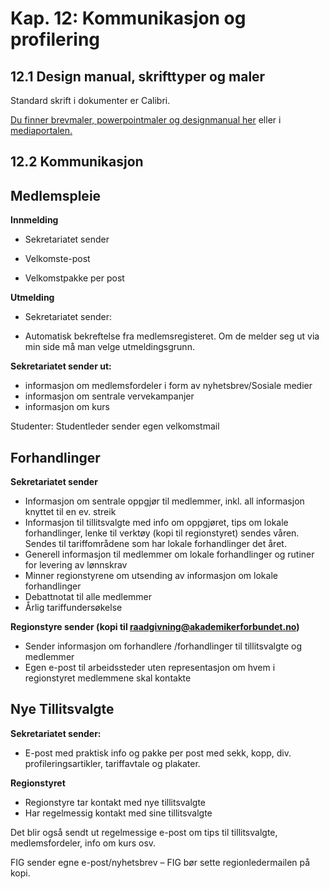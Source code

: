 # Kap. 12: Kommunikasjon og profilering


## 12.1 Design manual, skrifttyper og maler

Standard skrift i dokumenter er Calibri.  
  
[Du finner brevmaler, powerpointmaler og designmanual her](https://akademikerforbundetno.sharepoint.com/sites/Dokumentsenter/Sider/Kommunikasjon-og-profilering.aspx) eller i [mediaportalen.](https://akademikerforbundet.mediaflowportal.com/)  
  

## 12.2 Kommunikasjon

## Medlemspleie

**Innmelding**

-   Sekretariatet sender

-   Velkomste-post
-   Velkomstpakke per post

**Utmelding**

-   Sekretariatet sender:

-   Automatisk bekreftelse fra medlemsregisteret. Om de melder seg ut via min side må man velge utmeldingsgrunn.

**Sekretariatet sender ut:**

-   informasjon om medlemsfordeler i form av nyhetsbrev/Sosiale medier
-   informasjon om sentrale vervekampanjer
-   informasjon om kurs

Studenter: Studentleder sender egen velkomstmail

## Forhandlinger

**Sekretariatet sender**

-   Informasjon om sentrale oppgjør til medlemmer, inkl. all informasjon knyttet til en ev. streik
-   Informasjon til tillitsvalgte med info om oppgjøret, tips om lokale forhandlinger, lenke til verktøy (kopi til regionstyret) sendes våren. Sendes til tariffområdene som har lokale forhandlinger det året.
-   Generell informasjon til medlemmer om lokale forhandlinger og rutiner for levering av lønnskrav
-   Minner regionstyrene om utsending av informasjon om lokale forhandlinger
-   Debattnotat til alle medlemmer
-   Årlig tariffundersøkelse

**Regionstyre sender (kopi til raadgivning@akademikerforbundet.no)**

-   Sender informasjon om forhandlere /forhandlinger til tillitsvalgte og medlemmer
-   Egen e-post til arbeidssteder uten representasjon om hvem i regionstyret medlemmene skal kontakte

## Nye Tillitsvalgte

**Sekretariatet sender:**

-   E-post med praktisk info og pakke per post med sekk, kopp, div. profileringsartikler, tariffavtale og plakater.

**Regionstyret**

-   Regionstyre tar kontakt med nye tillitsvalgte
-   Har regelmessig kontakt med sine tillitsvalgte

Det blir også sendt ut regelmessige e-post om tips til tillitsvalgte, medlemsfordeler, info om kurs osv.  
  
FIG sender egne e-post/nyhetsbrev – FIG bør sette regionledermailen på kopi.